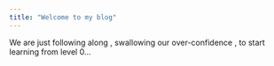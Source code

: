 ```yaml
---
title: "Welcome to my blog"
---
```


We are just following along , swallowing our over-confidence , to start learning from level 0...
